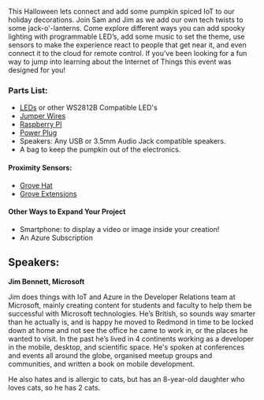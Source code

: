 This Halloween lets connect and add some pumpkin spiced IoT to our holiday decorations. Join Sam and Jim as we add our own tech twists to some jack-o'-lanterns. Come explore different ways you can add spooky lighting with programmable LED’s, add some music to set the theme, use sensors to make the experience react to people that get near it, and even connect it to the cloud for remote control. If you’ve been looking for a fun way to jump into learning about the Internet of Things this event was designed for you! 

### Parts List: 

* [LEDs](https://www.amazon.com/dp/B09BN8LR3X) or other WS2812B Compatible LED's 
* [Jumper Wires](https://www.amazon.com/Elegoo-EL-CP-004-Multicolored-Breadboard-arduino/dp/B01EV70C78/)
* [Raspberry PI](https://www.pishop.us/product/raspberry-pi-4-model-b-4gb/)
* [Power Plug](https://www.amazon.com/ALITOVE-Converter-100-240V-Transformer-5-5x2-5mm/dp/B0852HL336/)
* Speakers: Any USB or 3.5mm Audio Jack compatible speakers. 
* A bag to keep the pumpkin out of the electronics. 

#### Proximity Sensors: 

* [Grove Hat](https://www.amazon.com/Grove-Raspberry-Support-Build-12-bit/dp/B095C8CLX8/)
* [Grove Extensions](https://www.amazon.com/SeeedStudio-Grove-Flight-Distance-VL53L0X/dp/B07Q1YBH99)

#### Other Ways to Expand Your Project 

* Smartphone: to display a video or image inside your creation! 
* An Azure Subscription 
 

## Speakers: 

**Jim Bennett, Microsoft**

Jim does things with IoT and Azure in the Developer Relations team at Microsoft, mainly creating content for students and faculty to help them be successful with Microsoft technologies. He’s British, so sounds way smarter than he actually is, and is happy he moved to Redmond in time to be locked down at home and not see the office he came to work in, or the places he wanted to visit. In the past he’s lived in 4 continents working as a developer in the mobile, desktop, and scientific space. He's spoken at conferences and events all around the globe, organised meetup groups and communities, and written a book on mobile development. 

He also hates and is allergic to cats, but has an 8-year-old daughter who loves cats, so he has 2 cats. 